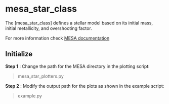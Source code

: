 # mesa_star_class
The [mesa_star_class] defines a stellar model based on its initial mass, initial metallicity, and overshooting factor.

For more information check [MESA documentation](http://mesa.sourceforge.net/)


## Initialize
**Step 1** : Change the path for the MESA directory in the plotting script:
> mesa_star_plotters.py

**Step 2** : Modify the output path for the plots as shown in the example
script:
> example.py

